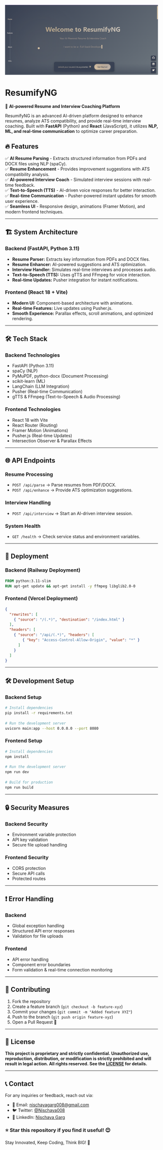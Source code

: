 ![ResumifyNG Banner](https://github.com/Nischaya008/Image_hosting/blob/main/Screenshot%202025-03-12%20234504.png)

# ResumifyNG

🚀 **AI-powered Resume and Interview Coaching Platform**

ResumifyNG is an advanced AI-driven platform designed to enhance resumes, analyze ATS compatibility, and provide real-time interview coaching. Built with **FastAPI** (Python) and **React** (JavaScript), it utilizes **NLP, ML, and real-time communication** to optimize career preparation.

## 🔥 Features

✅ **AI Resume Parsing** - Extracts structured information from PDFs and DOCX files using NLP (spaCy).  
✅ **Resume Enhancement** - Provides improvement suggestions with ATS compatibility analysis.  
✅ **AI-powered Interview Coach** - Simulated interview sessions with real-time feedback.  
✅ **Text-to-Speech (TTS)** - AI-driven voice responses for better interaction.  
✅ **Real-time Communication** - Pusher-powered instant updates for smooth user experience.  
✅ **Seamless UI** - Responsive design, animations (Framer Motion), and modern frontend techniques.  

---

## 🏗️ System Architecture

### Backend (FastAPI, Python 3.11)
- **Resume Parser:** Extracts key information from PDFs and DOCX files.
- **Resume Enhancer:** AI-powered suggestions and ATS optimization.
- **Interview Handler:** Simulates real-time interviews and processes audio.
- **Text-to-Speech (TTS):** Uses gTTS and FFmpeg for voice interaction.
- **Real-time Updates:** Pusher integration for instant notifications.

### Frontend (React 18 + Vite)
- **Modern UI:** Component-based architecture with animations.
- **Real-time Features:** Live updates using Pusher.js.
- **Smooth Experience:** Parallax effects, scroll animations, and optimized rendering.

---

## 🛠️ Tech Stack

### **Backend Technologies**
- FastAPI (Python 3.11)
- spaCy (NLP)
- PyMuPDF, python-docx (Document Processing)
- scikit-learn (ML)
- LangChain (LLM Integration)
- Pusher (Real-time Communication)
- gTTS & FFmpeg (Text-to-Speech & Audio Processing)

### **Frontend Technologies**
- React 18 with Vite
- React Router (Routing)
- Framer Motion (Animations)
- Pusher.js (Real-time Updates)
- Intersection Observer & Parallax Effects

---

## 🌐 API Endpoints

### **Resume Processing**
- `POST /api/parse` → Parse resumes from PDF/DOCX.
- `POST /api/enhance` → Provide ATS optimization suggestions.

### **Interview Handling**
- `POST /api/interview` → Start an AI-driven interview session.

### **System Health**
- `GET /health` → Check service status and environment variables.

---

## 🚀 Deployment

### **Backend (Railway Deployment)**
```dockerfile
FROM python:3.11-slim
RUN apt-get update && apt-get install -y ffmpeg libglib2.0-0
```

### **Frontend (Vercel Deployment)**
```json
{
  "rewrites": [
    { "source": "/(.*)", "destination": "/index.html" }
  ],
  "headers": [
    { "source": "/api/(.*)", "headers": [
        { "key": "Access-Control-Allow-Origin", "value": "*" }
      ]
    }
  ]
}
```

---

## 🛠️ Development Setup

### **Backend Setup**
```bash
# Install dependencies
pip install -r requirements.txt

# Run the development server
uvicorn main:app --host 0.0.0.0 --port 8080
```

### **Frontend Setup**
```bash
# Install dependencies
npm install

# Run the development server
npm run dev

# Build for production
npm run build
```

---

## 🔒 Security Measures

### **Backend Security**
- Environment variable protection
- API key validation
- Secure file upload handling

### **Frontend Security**
- CORS protection
- Secure API calls
- Protected routes

---

## ❗ Error Handling

### **Backend**
- Global exception handling
- Structured API error responses
- Validation for file uploads

### **Frontend**
- API error handling
- Component error boundaries
- Form validation & real-time connection monitoring

---

## 🤝 Contributing
1. Fork the repository
2. Create a feature branch (`git checkout -b feature-xyz`)
3. Commit your changes (`git commit -m "Added feature XYZ"`)
4. Push to the branch (`git push origin feature-xyz`)
5. Open a Pull Request 🚀

---

## 📜 License

**This project is proprietary and strictly confidential. Unauthorized use, reproduction, distribution, or modification is strictly prohibited and will result in legal action. All rights reserved. See the [LICENSE](https://github.com/Nischaya008/ResumifyNG/blob/main/LICENSE) for details.**


---

## 📞 Contact
For any inquiries or feedback, reach out via:
- 📧 Email: nischayagarg008@gmail.com
- 🐦 Twitter: [@Nischaya008](https://x.com/Nischaya008)
- 💼 LinkedIn: [Nischaya Garg](https://www.linkedin.com/in/nischaya008/)

### ⭐ Star this repository if you find it useful! 😊

Stay Innovated, Keep Coding, Think BIG! 🚀
